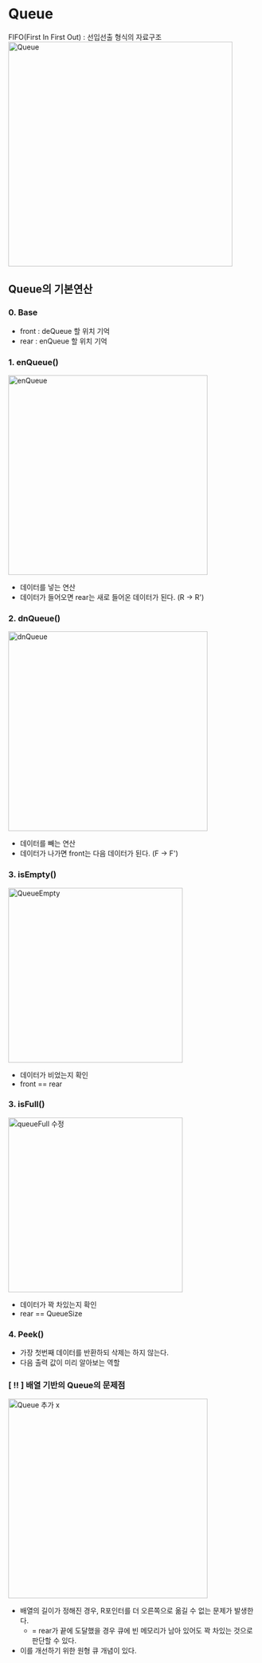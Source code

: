 # Queue
FIFO(First In First Out) : 선입선출 형식의 자료구조  
<img width="450" alt="Queue" src="https://user-images.githubusercontent.com/90807141/198540306-8c23de17-8e4b-493e-9f52-4b53f6f50299.png">


## Queue의 기본연산

### 0. Base
- front : deQueue 할 위치 기억
- rear : enQueue 할 위치 기억

### 1. enQueue()
<img width="400" alt="enQueue" src="https://user-images.githubusercontent.com/90807141/198540322-11193b1c-6236-4e0b-8083-78988d483838.png">

- 데이터를 넣는 연산
- 데이터가 들어오면 rear는 새로 들어온 데이터가 된다. (R -> R')

### 2. dnQueue()
<img width="400" alt="dnQueue" src="https://user-images.githubusercontent.com/90807141/198540336-c581ce93-ef3c-4461-a784-703a4ab90777.png">

- 데이터를 빼는 연산
- 데이터가 나가면 front는 다음 데이터가 된다. (F -> F')

### 3. isEmpty()
<img width="350" alt="QueueEmpty" src="https://user-images.githubusercontent.com/90807141/198542277-3860214b-9aa0-43c3-8702-63303481e510.png">

- 데이터가 비었는지 확인
- front == rear

### 3. isFull()
<img width="350" alt="queueFull 수정" src="https://user-images.githubusercontent.com/90807141/198879316-ad44d009-fece-4397-959e-85fc1da36f9a.png">

- 데이터가 꽉 차있는지 확인
- rear == QueueSize

### 4. Peek()
- 가장 첫번째 데이터를 반환하되 삭제는 하지 않는다. 
- 다음 출력 값이 미리 알아보는 역할 

### [ !! ] 배열 기반의 Queue의 문제점
<img width="400" alt="Queue 추가 x" src="https://user-images.githubusercontent.com/90807141/198704940-d87de6ae-f294-4d39-ab33-c368d47af18b.png">

- 배열의 길이가 정해진 경우, R포인터를 더 오른쪽으로 옮길 수 없는 문제가 발생한다.
  - = rear가 끝에 도달했을 경우 큐에 빈 메모리가 남아 있어도 꽉 차있는 것으로 판단할 수 있다.
- 이를 개선하기 위한 원형 큐 개념이 있다.


